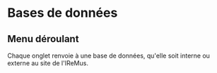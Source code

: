 # Bases de données
## Menu déroulant

Chaque onglet renvoie à une base de données, qu'elle soit interne ou externe au site de l'IReMus.
